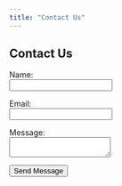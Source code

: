 ```yaml
---
title: "Contact Us"
---
```

<div class="container">
<h2>Contact Us</h2>
<form id="contact-form" method="GET" action="/thankyou">
  <p>
    <label for="name">Name:</label><br>
    <input type="text" id="name" name="name" required>
  </p>
  <p>
    <label for="email">Email:</label><br>
    <input type="email" id="email" name="email" required>
  </p>
  <p>
    <label for="message">Message:</label><br>
    <textarea id="message" name="message" required></textarea>
  </p>
  <p>
    <button type="submit" class="button">Send Message</button>
  </p>
</form>
</div>

<script>
  document.getElementById('contact-form').addEventListener('submit', function(event) {
    const emailInput = document.getElementById('email');
    const email = emailInput.value;
    const emailPattern = /^[^\s@]+@[^\s@]+\.[^\s@]+$/;

    if (!emailPattern.test(email)) {
      alert('Please enter a valid email address.');
      event.preventDefault();
    }
  });
</script>